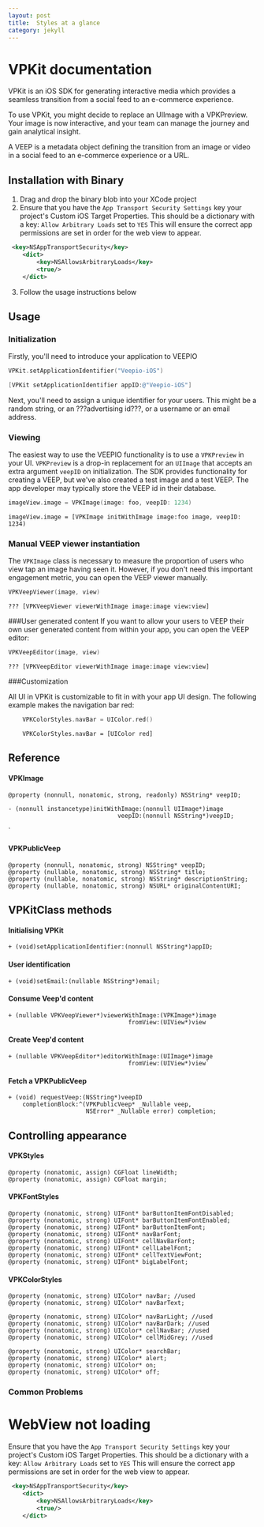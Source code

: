 ```yaml
---
layout: post
title:  Styles at a glance
category: jekyll 
---
```

# VPKit documentation

VPKit is an iOS SDK for generating interactive media which provides a seamless transition from a social feed to an e-commerce experience.

To use VPKit, you might decide to replace an UIImage with a VPKPreview. Your image is now interactive, and your team can manage the journey and gain analytical insight.

A VEEP is a metadata object defining the transition from an image or video in a social feed to an e-commerce experience or a URL.


## Installation with Binary

1. Drag and drop the binary blob into your XCode project
2. Ensure that you have the ```App Transport Security Settings``` key your project's Custom iOS Target Properties. This should be a dictionary with a key: ```Allow Arbitrary Loads``` set to ```YES``` This will ensure the correct app permissions are set in order for the web view to appear.

```xml
 <key>NSAppTransportSecurity</key>
    <dict>
        <key>NSAllowsArbitraryLoads</key>
        <true/>
    </dict> 
```
3. Follow the usage instructions below

    
## Usage

### Initialization

Firstly, you'll need to introduce your application to VEEPIO

```swift
VPKit.setApplicationIdentifier("Veepio-iOS")
```

```objective-c
[VPKit setApplicationIdentifier appID:@"Veepio-iOS"]
```

Next, you'll need to assign a unique identifier for your users. This might be a random string, or an ???advertising id???, or a username or an email address.

### Viewing
The easiest way to use the VEEPIO functionality is to use a `VPKPreview` in your UI. `VPKPreview` is a drop-in replacement for an `UIImage` that accepts an extra argument `veepID` on initialization. The SDK provides functionality for creating a VEEP, but we've also created a test image and a test VEEP. The app developer may typically store the VEEP id in their database.

```swift
imageView.image = VPKImage(image: foo, veepID: 1234)
```

```objc
imageView.image = [VPKImage initWithImage image:foo image, veepID: 1234)
```

### Manual VEEP viewer instantiation
The `VPKImage` class is necessary to measure the proportion of users who view tap an image having seen it. However, if you don't need this important engagement metric, you can open the VEEP viewer manually.

```swift
VPKVeepViewer(image, view)
```

```objc
??? [VPKVeepViewer viewerWithImage image:image view:view]
```

###User generated content
If you want to allow your users to VEEP their own user generated content from within your app, you can open the VEEP editor:

```swift
VPKVeepEditor(image, view)
```

```objc
??? [VPKVeepEditor viewerWithImage image:image view:view]
```

###Customization

All UI in VPKit is customizable to fit in with your app UI design. The following example makes the navigation bar red:

```swift
    VPKColorStyles.navBar = UIColor.red()
```

```objc
    VPKColorStyles.navBar = [UIColor red]
```

## Reference

#### VPKImage

    @property (nonnull, nonatomic, strong, readonly) NSString* veepID;
 
    - (nonnull instancetype)initWithImage:(nonnull UIImage*)image   
                                   veepID:(nonnull NSString*)veepID;
`

#### VPKPublicVeep

    @property (nonnull, nonatomic, strong) NSString* veepID;
    @property (nullable, nonatomic, strong) NSString* title;
    @property (nullable, nonatomic, strong) NSString* descriptionString;
    @property (nullable, nonatomic, strong) NSURL* originalContentURI;
    
## VPKitClass methods

#### Initialising VPKit

    + (void)setApplicationIdentifier:(nonnull NSString*)appID;
    
#### User identification

    + (void)setEmail:(nullable NSString*)email;
	
#### Consume Veep'd content

    + (nullable VPKVeepViewer*)viewerWithImage:(VPKImage*)image 
                                      fromView:(UIView*)view

#### Create Veep'd content

    + (nullable VPKVeepEditor*)editorWithImage:(UIImage*)image 
                                      fromView:(UIView*)view`
                                      
#### Fetch a VPKPublicVeep

    + (void) requestVeep:(NSString*)veepID 
        completionBlock:^(VPKPublicVeep* _Nullable veep,
                          NSError* _Nullable error) completion;
                          
## Controlling appearance

#### VPKStyles

    @property (nonatomic, assign) CGFloat lineWidth;
    @property (nonatomic, assign) CGFloat margin;

#### VPKFontStyles
	
	@property (nonatomic, strong) UIFont* barButtonItemFontDisabled;
	@property (nonatomic, strong) UIFont* barButtonItemFontEnabled;
	@property (nonatomic, strong) UIFont* barButtonItemFont;
	@property (nonatomic, strong) UIFont* navBarFont;
	@property (nonatomic, strong) UIFont* cellNavBarFont;
	@property (nonatomic, strong) UIFont* cellLabelFont;
	@property (nonatomic, strong) UIFont* cellTextViewFont;
	@property (nonatomic, strong) UIFont* bigLabelFont;


#### VPKColorStyles

	@property (nonatomic, strong) UIColor* navBar; //used
	@property (nonatomic, strong) UIColor* navBarText;
	
	@property (nonatomic, strong) UIColor* navBarLight; //used
	@property (nonatomic, strong) UIColor* navBarDark; //used
	@property (nonatomic, strong) UIColor* cellNavBar; //used
	@property (nonatomic, strong) UIColor* cellMidGrey; //used
	
	@property (nonatomic, strong) UIColor* searchBar;
	@property (nonatomic, strong) UIColor* alert;
	@property (nonatomic, strong) UIColor* on;
	@property (nonatomic, strong) UIColor* off;

                          
### Common Problems

# WebView not loading
Ensure that you have the ```App Transport Security Settings``` key your project's Custom iOS Target Properties. This should be a dictionary with a key: ```Allow Arbitrary Loads``` set to ```YES``` This will ensure the correct app permissions are set in order for the web view to appear.

```xml
 <key>NSAppTransportSecurity</key>
    <dict>
        <key>NSAllowsArbitraryLoads</key>
        <true/>
    </dict> 
```
                                  
   